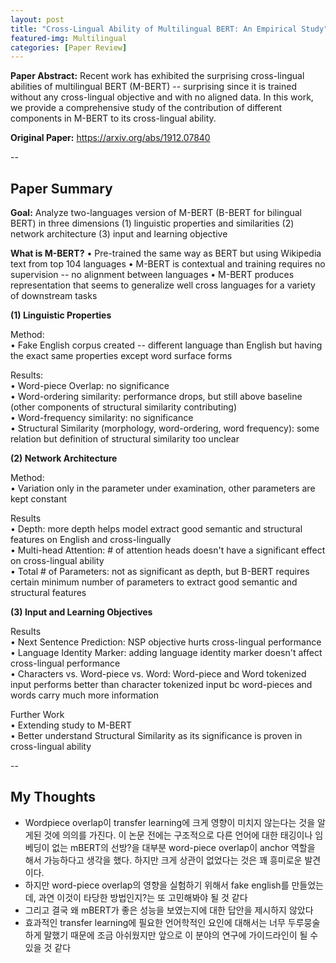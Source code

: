 ```yaml
---
layout: post
title: "Cross-Lingual Ability of Multilingual BERT: An Empirical Study"
featured-img: Multilingual
categories: [Paper Review]
---
```


**Paper Abstract:** Recent work has exhibited the surprising cross-lingual abilities of multilingual BERT (M-BERT) -- surprising since it is trained without any cross-lingual objective and with no aligned data. In this work, we provide a comprehensive study of the contribution of different components in M-BERT to its cross-lingual ability. 

**Original Paper:** https://arxiv.org/abs/1912.07840

--

## Paper Summary

**Goal:** Analyze two-languages version of M-BERT (B-BERT for bilingual BERT) in three dimensions (1) linguistic properties and similarities (2) network architecture (3) input and learning objective


**What is M-BERT?**
• Pre-trained the same way as BERT but using Wikipedia text from top 104 languages
• M-BERT is contextual and training requires no supervision -- no alignment between languages
• M-BERT produces representation that seems to generalize well cross languages for a variety of downstream tasks


**(1) Linguistic Properties**

Method:  
• Fake English corpus created -- different language than English but having the exact same properties except word surface forms

Results:  
• Word-piece Overlap: no significance  
• Word-ordering similarity: performance drops, but still above baseline (other components of structural similarity contributing)   
• Word-frequency similarity: no significance  
• Structural Similarity (morphology, word-ordering, word frequency): some relation but definition of structural similarity too unclear  
 
**(2) Network Architecture**

Method:  
• Variation only in the parameter under examination, other parameters are kept constant

Results  
• Depth: more depth helps model extract good semantic and structural features on English and cross-lingually  
• Multi-head Attention: # of attention heads doesn't have a significant effect on cross-lingual ability  
• Total # of Parameters: not as significant as depth, but B-BERT requires certain minimum number of parameters to extract good semantic and structural features  

**(3) Input and Learning Objectives**

Results  
• Next Sentence Prediction: NSP objective hurts cross-lingual performance  
• Language Identity Marker: adding language identity marker doesn't affect cross-lingual performance  
• Characters vs. Word-piece vs. Word: Word-piece and Word tokenized input performs better than character tokenized input bc word-pieces and words carry much more information  


Further Work  
• Extending study to M-BERT  
• Better understand Structural Similarity as its significance is proven in cross-lingual ability  

--

## My Thoughts

- Wordpiece overlap이 transfer learning에 크게 영향이 미치지 않는다는 것을 알게된 것에 의의를 가진다. 이 논문 전에는 구조적으로 다른 언어에 대한 태깅이나 임베딩이 없는 mBERT의 선방?을 대부분 word-piece overlap이 anchor 역할을 해서 가능하다고 생각을 했다. 하지만 크게 상관이 없었다는 것은 꽤 흥미로운 발견이다.
- 하지만 word-piece overlap의 영향을 실험하기 위해서 fake english를 만들었는데, 과연 이것이 타당한 방법인지?는 또 고민해봐야 될 것 같다
- 그리고 결국 왜 mBERT가 좋은 성능을 보였는지에 대한 답안을 제시하지 않았다 
- 효과적인 transfer learning에 필요한 언어학적인 요인에 대해서는 너무 두루뭉술하게 말했기 때문에 조금 아쉬웠지만 앞으로 이 분야의 연구에 가이드라인이 될 수 있을 것 같다


